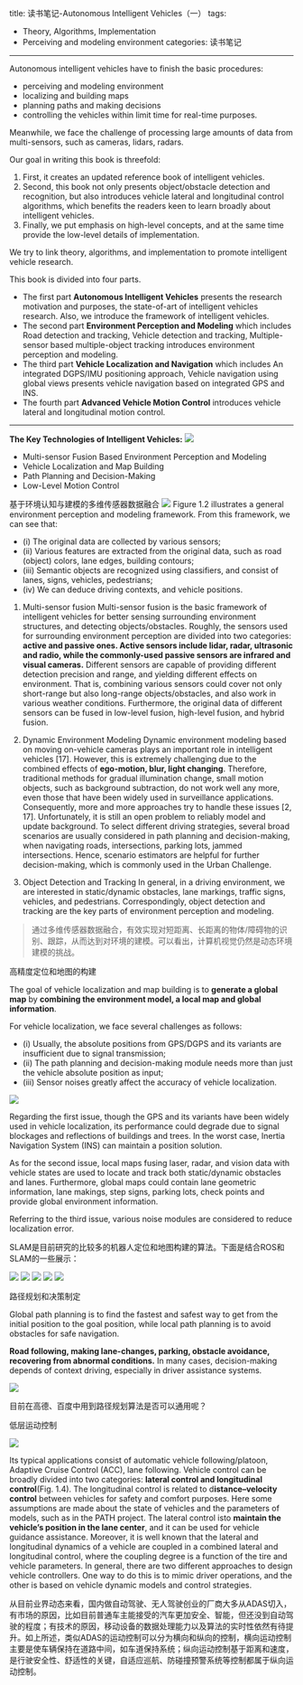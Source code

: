 ﻿title: 读书笔记-Autonomous Intelligent Vehicles（一）
tags:
- Theory, Algorithms, Implementation
- Perceiving and modeling environment
categories: 读书笔记

---
Autonomous intelligent vehicles have to finish the basic procedures:

 - perceiving and modeling environment
 - localizing and building maps
 - planning paths and making decisions
 - controlling the vehicles within limit time for real-time purposes. 

Meanwhile, we face the challenge of processing large amounts of data from multi-sensors, such as cameras, lidars, radars.

Our goal in writing this book is threefold:

 1. First, it creates an updated reference book of intelligent vehicles. 
 2. Second, this book not only presents object/obstacle detection and recognition, but also introduces vehicle lateral and longitudinal control algorithms, which benefits the readers keen to learn broadly about intelligent vehicles.
 3. Finally, we put emphasis on high-level concepts, and at the same time provide the low-level details of implementation.

We try to link theory, algorithms, and implementation to promote intelligent vehicle research. 

This book is divided into four parts. 

 - The first part **Autonomous Intelligent Vehicles** presents the research motivation and purposes, the state-of-art of intelligent vehicles research. Also, we introduce the framework of intelligent vehicles. 
 - The second part **Environment Perception and Modeling** which includes Road detection and tracking, Vehicle detection and tracking, Multiple-sensor based multiple-object tracking introduces environment perception and modeling. 
 - The third part **Vehicle Localization and Navigation** which includes An integrated DGPS/IMU positioning approach, Vehicle navigation using global views presents vehicle navigation based on integrated GPS and INS. 
 - The fourth part **Advanced Vehicle Motion Control** introduces vehicle lateral and longitudinal motion control.


----------

**The Key Technologies of Intelligent Vehicles:**
![](/img/20160514-1.png)

 - Multi-sensor Fusion Based Environment Perception and Modeling
 - Vehicle Localization and Map Building
 - Path Planning and Decision-Making
 - Low-Level Motion Control
 
基于环境认知与建模的多维传感器数据融合
![](/img/20160514-2.png)
Figure 1.2 illustrates a general environment perception and modeling framework. From this framework, we can see that:

 - (i) The original data are collected by various sensors; 
 - (ii) Various features are extracted from the original data, such as road (object) colors, lane edges, building contours; 
 - (iii) Semantic objects are recognized using classifiers, and consist of lanes, signs, vehicles, pedestrians; 
 - (iv) We can deduce driving contexts, and vehicle positions.
 
1. Multi-sensor fusion
Multi-sensor fusion is the basic framework of intelligent vehicles for better sensing surrounding environment structures, and detecting objects/obstacles. Roughly, the sensors used for surrounding environment perception are divided into two categories: **active and passive ones. Active sensors include lidar, radar, ultrasonic and radio, while the commonly-used passive sensors are infrared and visual cameras.** Different sensors are capable of providing different detection precision and range, and yielding different effects on environment. That is, combining various sensors could cover not only short-range but also long-range objects/obstacles, and also work in various weather conditions. Furthermore, the original data of different sensors can be fused in low-level fusion, high-level fusion, and hybrid fusion.

2. Dynamic Environment Modeling
Dynamic environment modeling based on moving on-vehicle cameras plays an important role in intelligent vehicles [17]. However, this is extremely challenging due to the combined effects of **ego-motion, blur, light changing**. Therefore, traditional methods for gradual illumination change, small motion objects, such as background subtraction, do not work well any more, even those that have been widely used in surveillance applications. Consequently, more and more approaches try to handle these issues [2, 17]. Unfortunately, it is still an open problem to reliably model and update background. To select different driving strategies, several broad scenarios are usually considered in path planning and decision-making, when navigating roads, intersections, parking lots, jammed intersections. Hence, scenario estimators are helpful for further decision-making, which is commonly used in the Urban Challenge.

3. Object Detection and Tracking
In general, in a driving environment, we are interested in static/dynamic obstacles, lane markings, traffic signs, vehicles, and pedestrians. Correspondingly, object detection and tracking are the key parts of environment perception and modeling.

> 通过多维传感器数据融合，有效实现对短距离、长距离的物体/障碍物的识别、跟踪，从而达到对环境的建模。可以看出，计算机视觉仍然是动态环境建模的挑战。

高精度定位和地图的构建

The goal of vehicle localization and map building is to **generate a global map** by **combining the environment model, a local map and global information**.

For vehicle localization, we face several challenges as follows: 

 - (i) Usually, the absolute positions from GPS/DGPS and its variants are insufficient due to signal transmission; 
 - (ii) The path planning and decision-making module needs more than just the vehicle absolute position as input; 
 - (iii) Sensor noises greatly affect the accuracy of vehicle localization.

![](/img/20160514-3.png)

Regarding the first issue, though the GPS and its variants have been widely used in vehicle localization, its performance could degrade due to signal blockages and reflections of buildings and trees. In the worst case, Inertia Navigation System (INS) can maintain a position solution.

As for the second issue, local maps fusing laser, radar, and vision data with vehicle states are used to locate and track both static/dynamic obstacles and lanes. Furthermore, global maps could contain lane geometric information, lane makings, step signs, parking lots, check points and provide global environment information. 

Referring to the third issue, various noise modules are considered to reduce localization error.

SLAM是目前研究的比较多的机器人定位和地图构建的算法。下面是结合ROS和SLAM的一些展示：

![](/img/20160514-4.png)
![](/img/20160514-5.png)
![](/img/20160514-6.png)
![](/img/20160514-7.png)
![](/img/20160514-8.png)


路径规划和决策制定

Global path planning is to find the fastest and safest way to get from the initial position to the goal position, while local path planning is to avoid obstacles for safe navigation. 

**Road following, making lane-changes, parking, obstacle avoidance, recovering from abnormal conditions.** In many cases, decision-making depends of context driving, especially in driver assistance systems.

![](/img/20160514-9.png)

目前在高德、百度中用到路径规划算法是否可以通用呢？

低层运动控制

![](/img/20160514-10.png)

Its typical applications consist of automatic vehicle following/platoon, Adaptive Cruise Control (ACC), lane following. Vehicle control can be broadly divided into two categories: **lateral control and longitudinal control**(Fig. 1.4). The longitudinal control is related to d**istance–velocity control** between vehicles for safety and comfort purposes. Here some assumptions are made about the state of vehicles and the parameters of models, such as in the PATH project. The lateral control isto **maintain the vehicle’s position in the lane center**, and it can be used for vehicle guidance assistance. Moreover, it is well known that the lateral and longitudinal dynamics of a vehicle are coupled in a combined lateral and longitudinal control, where the coupling degree is a function of the tire and vehicle parameters. In general, there are two different approaches to design vehicle controllers. One way to do this is to mimic driver operations, and the other is based on vehicle dynamic models and control strategies.

从目前业界动态来看，国内做自动驾驶、无人驾驶创业的厂商大多从ADAS切入，有市场的原因，比如目前普通车主能接受的汽车更加安全、智能，但还没到自动驾驶的程度；有技术的原因，移动设备的数据处理能力以及算法的实时性依然有待提升。如上所述，类似ADAS的运动控制可以分为横向和纵向的控制，横向运动控制主要是使车辆保持在道路中间，如车道保持系统；纵向运动控制基于距离和速度，是行驶安全性、舒适性的关键，自适应巡航、防碰撞预警系统等控制都属于纵向运动控制。

 